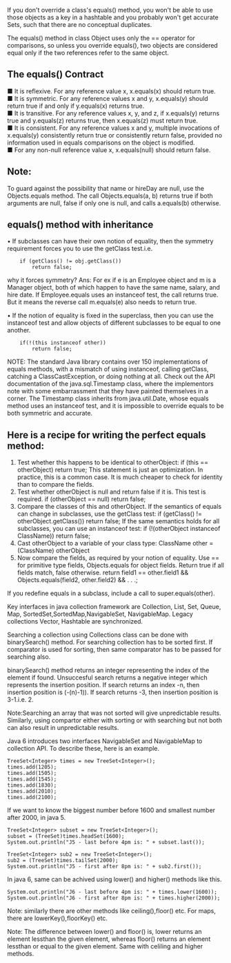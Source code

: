 If you don't override a class's equals() method, you won't be able to use those objects as a key in a hashtable and you probably won't get accurate Sets, such that there are no conceptual duplicates.

The equals() method in class Object uses only the == operator for comparisons, so unless you override equals(),  two objects are considered equal only if the two references refer to the same object.

The equals() Contract
---------------------
■ It is reflexive. For any reference value x, x.equals(x) should return true.<br>
■ It is symmetric. For any reference values x and y, x.equals(y) should return true if and only if y.equals(x) returns true.<br>
■ It is transitive. For any reference values x, y, and z, if x.equals(y) returns true and y.equals(z) returns true, then x.equals(z) must return true.<br>
■ It is consistent. For any reference values x and y, multiple invocations of x.equals(y) consistently return true or consistently return false, provided no information used in equals comparisons on the object is modified.<br>
■ For any non-null reference value x, x.equals(null) should return false.

Note:
-----
To guard against the possibility that name or hireDay are null, use the Objects.equals method. The call Objects.equals(a, b) returns true if both arguments are null, false if only one is null, and calls a.equals(b) otherwise.

equals() method with inheritance
---------------------------------
• If subclasses can have their own notion of equality, then the symmetry requirement forces you to use the getClass test.i.e.

		if (getClass() != obj.getClass())
			return false;

why it forces symmetry?
Ans: For ex if e is an Employee object and m is a Manager object, both of which happen to have the same name, salary, and hire date.
If Employee.equals uses an instanceof test, the call returns true. But it means the reverse call m.equals(e) also needs to return true.			

• If the notion of equality is fixed in the superclass, then you can use the instanceof test and allow objects of different subclasses to be equal to one another.

		if(!(this instanceof other))
			return false;

NOTE: The standard Java library contains over 150 implementations of equals methods, with a mismatch of using instanceof, 
calling getClass, catching a ClassCastException, or doing nothing at all. Check out the API documentation of the java.sql.Timestamp 
class, where the implementors note with some embarrassment that they have painted themselves in a corner. The Timestamp class 
inherits from java.util.Date, whose equals method uses an instanceof test, and it is
impossible to override equals to be both symmetric and accurate.

Here is a recipe for writing the perfect equals method:
-------------------------------------------------------
1. Test whether this happens to be identical to otherObject:
	if (this == otherObject) return true;
This statement is just an optimization. In practice, this is a common case. It is much cheaper to check for identity 
than to compare the fields.
2. Test whether otherObject is null and return false if it is. This test is required.
	if (otherObject == null) return false;
3. Compare the classes of this and otherObject. If the semantics of equals can change in subclasses, use the getClass test:
	if (getClass() != otherObject.getClass()) return false;
If the same semantics holds for all subclasses, you can use an instanceof test:
	if (!(otherObject instanceof ClassName)) return false;
4. Cast otherObject to a variable of your class type:
	ClassName other = (ClassName) otherObject
5. Now compare the fields, as required by your notion of equality. Use == for primitive type fields, Objects.equals for object fields. 
Return true if all fields match, false otherwise.
	return field1 == other.field1
	&& Objects.equals(field2, other.field2)
	&& . . .;
	
If you redefine equals in a subclass, include a call to super.equals(other).

Key interfaces in java collection framework are Collection, List, Set, Queue, Map, SortedSet,SortedMap,NavigableSet, NavigableMap. Legacy collections Vector, Hashtable are synchronized.

Searching a collection using Collections class can be done with binarySearch() method. For searching collection has to be sorted first. If comparator is used for sorting, then same comparator has to be passed for searching also. 

binarySearch() method returns an integer representing the index of the element if found. Unsuccesful search returns a negative integer which represents the insertion position. If search returns an index -n, then insertion position is (-(n)-1)). If search returns -3, then insertion position is 3-1.i.e. 2.

Note:Searching an array that was not sorted will give unpredictable results. Similarly, using compartor either with sorting or with searching but not both can also result in unpredictable results.

Java 6 introduces two interfaces NavigableSet and NavigableMap to collection API. To describe these, here is an example.

	TreeSet<Integer> times = new TreeSet<Integer>();
	times.add(1205); 
	times.add(1505);
	times.add(1545);
	times.add(1830);
	times.add(2010);
	times.add(2100);

If we want to know the biggest number before 1600 and smallest number after 2000, in java 5.

	TreeSet<Integer> subset = new TreeSet<Integer>();
	subset = (TreeSet)times.headSet(1600);
	System.out.println("J5 - last before 4pm is: " + subset.last());
	
	TreeSet<Integer> sub2 = new TreeSet<Integer>();
	sub2 = (TreeSet)times.tailSet(2000);
	System.out.println("J5 - first after 8pm is: " + sub2.first());
	
In java 6, same can be achived using lower() and higher() methods like this.
	
	System.out.println("J6 - last before 4pm is: " + times.lower(1600));
	System.out.println("J6 - first after 8pm is: " + times.higher(2000));	

Note: similarly there are other methods like ceiling(),floor() etc. For maps, there are lowerKey(),floorKey() etc. 

Note: The difference between lower() and floor() is, lower returns an element lessthan the given element, whereas floor() returns an element lessthan or equal to the given element. Same with celiling and higher methods.



